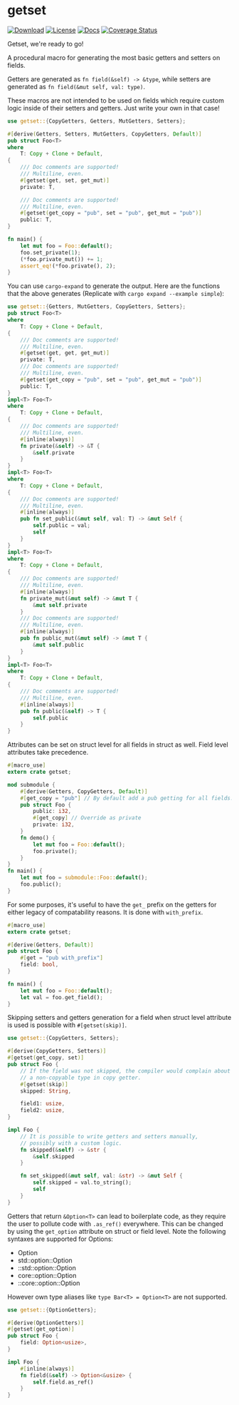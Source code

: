 # getset

[![Download](https://img.shields.io/crates/d/getset)](https://crates.io/crates/getset)
[![License](https://img.shields.io/crates/l/getset)](https://github.com/Hoverbear/getset/blob/master/LICENSE)
[![Docs](https://docs.rs/getset/badge.svg)](https://docs.rs/getset/)
[![Coverage Status](https://coveralls.io/repos/github/Hoverbear/getset/badge.svg)](https://coveralls.io/github/Hoverbear/getset)

Getset, we're ready to go!

A procedural macro for generating the most basic getters and setters on fields.

Getters are generated as `fn field(&self) -> &type`, while setters are generated as `fn field(&mut self, val: type)`.

These macros are not intended to be used on fields which require custom logic inside of their setters and getters. Just write your own in that case!

```rust
use getset::{CopyGetters, Getters, MutGetters, Setters};

#[derive(Getters, Setters, MutGetters, CopyGetters, Default)]
pub struct Foo<T>
where
    T: Copy + Clone + Default,
{
    /// Doc comments are supported!
    /// Multiline, even.
    #[getset(get, set, get_mut)]
    private: T,

    /// Doc comments are supported!
    /// Multiline, even.
    #[getset(get_copy = "pub", set = "pub", get_mut = "pub")]
    public: T,
}

fn main() {
    let mut foo = Foo::default();
    foo.set_private(1);
    (*foo.private_mut()) += 1;
    assert_eq!(*foo.private(), 2);
}
```

You can use `cargo-expand` to generate the output. Here are the functions that the above generates (Replicate with `cargo expand --example simple`):

```rust
use getset::{Getters, MutGetters, CopyGetters, Setters};
pub struct Foo<T>
where
    T: Copy + Clone + Default,
{
    /// Doc comments are supported!
    /// Multiline, even.
    #[getset(get, get, get_mut)]
    private: T,
    /// Doc comments are supported!
    /// Multiline, even.
    #[getset(get_copy = "pub", set = "pub", get_mut = "pub")]
    public: T,
}
impl<T> Foo<T>
where
    T: Copy + Clone + Default,
{
    /// Doc comments are supported!
    /// Multiline, even.
    #[inline(always)]
    fn private(&self) -> &T {
        &self.private
    }
}
impl<T> Foo<T>
where
    T: Copy + Clone + Default,
{
    /// Doc comments are supported!
    /// Multiline, even.
    #[inline(always)]
    pub fn set_public(&mut self, val: T) -> &mut Self {
        self.public = val;
        self
    }
}
impl<T> Foo<T>
where
    T: Copy + Clone + Default,
{
    /// Doc comments are supported!
    /// Multiline, even.
    #[inline(always)]
    fn private_mut(&mut self) -> &mut T {
        &mut self.private
    }
    /// Doc comments are supported!
    /// Multiline, even.
    #[inline(always)]
    pub fn public_mut(&mut self) -> &mut T {
        &mut self.public
    }
}
impl<T> Foo<T>
where
    T: Copy + Clone + Default,
{
    /// Doc comments are supported!
    /// Multiline, even.
    #[inline(always)]
    pub fn public(&self) -> T {
        self.public
    }
}
```

Attributes can be set on struct level for all fields in struct as well. Field level attributes take
precedence.

```rust
#[macro_use]
extern crate getset;

mod submodule {
    #[derive(Getters, CopyGetters, Default)]
    #[get_copy = "pub"] // By default add a pub getting for all fields.
    pub struct Foo {
        public: i32,
        #[get_copy] // Override as private
        private: i32,
    }
    fn demo() {
        let mut foo = Foo::default();
        foo.private();
    }
}
fn main() {
    let mut foo = submodule::Foo::default();
    foo.public();
}
```

For some purposes, it's useful to have the `get_` prefix on the getters for
either legacy of compatability reasons. It is done with `with_prefix`.

```rust
#[macro_use]
extern crate getset;

#[derive(Getters, Default)]
pub struct Foo {
    #[get = "pub with_prefix"]
    field: bool,
}

fn main() {
    let mut foo = Foo::default();
    let val = foo.get_field();
}
```

Skipping setters and getters generation for a field when struct level attribute is used
is possible with `#[getset(skip)]`.

```rust
use getset::{CopyGetters, Setters};

#[derive(CopyGetters, Setters)]
#[getset(get_copy, set)]
pub struct Foo {
    // If the field was not skipped, the compiler would complain about moving
    // a non-copyable type in copy getter.
    #[getset(skip)]
    skipped: String,

    field1: usize,
    field2: usize,
}

impl Foo {
    // It is possible to write getters and setters manually,
    // possibly with a custom logic.
    fn skipped(&self) -> &str {
        &self.skipped
    }

    fn set_skipped(&mut self, val: &str) -> &mut Self {
        self.skipped = val.to_string();
        self
    }
}
```

Getters that return `&Option<T>` can lead to boilerplate code, as they require 
the user to pollute code with `.as_ref()` everywhere. This can be changed by using 
the `get_option` attribute on struct or field level. 
Note the following syntaxes are supported for Options: 
- Option
- std::option::Option
- ::std::option::Option
- core::option::Option
- ::core::option::Option

However own type aliases like `type Bar<T> = Option<T>` are not supported.

```rust
use getset::{OptionGetters};

#[derive(OptionGetters)]
#[getset(get_option)]
pub struct Foo {
    field: Option<usize>,
}

impl Foo {
    #[inline(always)]
    fn field(&self) -> Option<&usize> {
        self.field.as_ref()
    }
}
```
